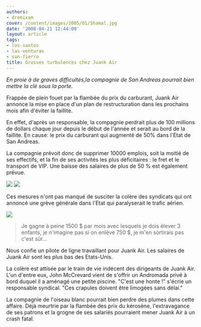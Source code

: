 ```yaml
---
authors:
- dremixam
cover: /content/images/2005/01/Shamal.jpg
date: '2008-04-21 12:44:00'
layout: article
tags:
- los-santos
- las-venturas
- san-fierro
title: Grosses turbulences chez Juank Air
---
```



_En proie à de graves difficultés,la compagnie de San Andreas pourrait bien mettre la clé sous la porte._

Frappée de plein fouet par la flambée du prix du carburant, Juank Air annonce la mise en place d'un plan de restructuration dans les prochains mois afin d'éviter la faillite.

En effet, d'après un responsable, la compagnie perdrait plus de 100 millions de dollars chaque jour depuis le début de l'année et serait au bord de la faillite. En cause: le prix du carburant qui augmenté de 50% dans l'Etat de San Andreas.

La compagnie prévoit donc de supprimer 10000 emplois, soit la moitié de ses effectifs, et la fin de ses activités les plus déficitaires : le fret et le transport de VIP. Une baisse des salaires de plus de 50 % est également prévue.

![](/content/images/2005/01/Shamal.jpg)
![](/content/images/2005/01/Andromada.jpg)

Ces mesures n'ont pas manqué de susciter la colère des syndicats qui ont annoncé une grève générale dans l'Etat qui paralyserait le trafic aérien.

![](/content/images/2005/01/pilote.jpg)

> Je gagne à peine 1500 $ par mois avec lesquels je dois élever 3 enfants, je n'imagine pas si on enlève 750 $, je m'en sortirais pas c'est sûr...

Nous confie un pilote de ligne travaillant pour Juank Air. Les salaires de Juank Air sont les plus bas des Etats-Unis.

La colère est attisée par le train de vie indécent des dirigeants de Juank Air. L'un d'entre eux, John McCrevard vient de s'offrir un Andromada privé à bord duquel il a aménagé une petite piscine. "C'est une honte !" s'écrie un responsable syndical. "Ces crapules doivent être limogées sans délai."

La compagnie de l'oiseau blanc pourrait bien perdre des plumes dans cette affaire. Déjà meurtrie par la flambée des prix du kérosène, l'extravagance de ses patrons et la grogne de ses salariés pourraient mener Juank Air à un crash fatal.